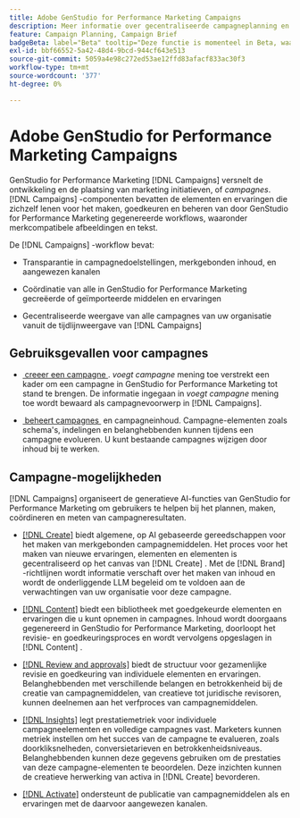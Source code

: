 ```yaml
---
title: Adobe GenStudio for Performance Marketing Campaigns
description: Meer informatie over gecentraliseerde campagneplanning en korte creatie van campagnes.
feature: Campaign Planning, Campaign Brief
badgeBeta: label="Beta" tooltip="Deze functie is momenteel in Beta, waardoor bepaalde functionaliteit mogelijk beperkt is of kan worden gewijzigd."
exl-id: bbf66552-5a42-48d4-9bcd-944cf643e513
source-git-commit: 5059a4e98c272ed53ae12ffd83afacf833ac30f3
workflow-type: tm+mt
source-wordcount: '377'
ht-degree: 0%

---
```


# Adobe GenStudio for Performance Marketing Campaigns

GenStudio for Performance Marketing [!DNL Campaigns] versnelt de ontwikkeling en de plaatsing van marketing initiatieven, of _campagnes_. [!DNL Campaigns] -componenten bevatten de elementen en ervaringen die zichzelf lenen voor het maken, goedkeuren en beheren van door GenStudio for Performance Marketing gegenereerde workflows, waaronder merkcompatibele afbeeldingen en tekst.

De [!DNL Campaigns] -workflow bevat:

* Transparantie in campagnedoelstellingen, merkgebonden inhoud, en aangewezen kanalen

* Coördinatie van alle in GenStudio for Performance Marketing gecreëerde of geïmporteerde middelen en ervaringen

* Gecentraliseerde weergave van alle campagnes van uw organisatie vanuit de tijdlijnweergave van [!DNL Campaigns]

## Gebruiksgevallen voor campagnes

* [&#x200B; creeer een campagne &#x200B;](create-campaign.md). _voegt campagne_ mening toe verstrekt een kader om een campagne in GenStudio for Performance Marketing tot stand te brengen. De informatie ingegaan in _voegt campagne_ mening toe wordt bewaard als campagnevoorwerp in [!DNL Campaigns].

* [&#x200B; beheert campagnes &#x200B;](manage-campaign.md) en campagneinhoud. Campagne-elementen zoals schema&#39;s, indelingen en belanghebbenden kunnen tijdens een campagne evolueren. U kunt bestaande campagnes wijzigen door inhoud bij te werken.

## Campagne-mogelijkheden

[!DNL Campaigns] organiseert de generatieve AI-functies van GenStudio for Performance Marketing om gebruikers te helpen bij het plannen, maken, coördineren en meten van campagneresultaten.

* [[!DNL Create]](/help/user-guide/create/overview.md) biedt algemene, op AI gebaseerde gereedschappen voor het maken van merkgebonden campagnemiddelen. Het proces voor het maken van nieuwe ervaringen, elementen en elementen is gecentraliseerd op het canvas van [!DNL Create] . Met de [!DNL Brand] -richtlijnen wordt informatie verschaft over het maken van inhoud en wordt de onderliggende LLM begeleid om te voldoen aan de verwachtingen van uw organisatie voor deze campagne.

* [[!DNL Content]](/help/user-guide/content/overview.md) biedt een bibliotheek met goedgekeurde elementen en ervaringen die u kunt opnemen in campagnes. Inhoud wordt doorgaans gegenereerd in GenStudio for Performance Marketing, doorloopt het revisie- en goedkeuringsproces en wordt vervolgens opgeslagen in [!DNL Content] .

* [[!DNL Review and approvals]](/help/user-guide/approvals/overview.md) biedt de structuur voor gezamenlijke revisie en goedkeuring van individuele elementen en ervaringen. Belanghebbenden met verschillende belangen en betrokkenheid bij de creatie van campagnemiddelen, van creatieve tot juridische revisoren, kunnen deelnemen aan het verfproces van campagnemiddelen.

* [[!DNL Insights]](/help/user-guide/insights/overview.md) legt prestatiemetriek voor individuele campagneelementen en volledige campagnes vast. Marketers kunnen metriek instellen om het succes van de campagne te evalueren, zoals doorkliksnelheden, conversietarieven en betrokkenheidsniveaus. Belanghebbenden kunnen deze gegevens gebruiken om de prestaties van deze campagne-elementen te beoordelen. Deze inzichten kunnen de creatieve herwerking van activa in [!DNL Create] bevorderen.

* [[!DNL Activate]](/help/user-guide/activation/overview.md) ondersteunt de publicatie van campagnemiddelen als en ervaringen met de daarvoor aangewezen kanalen.
